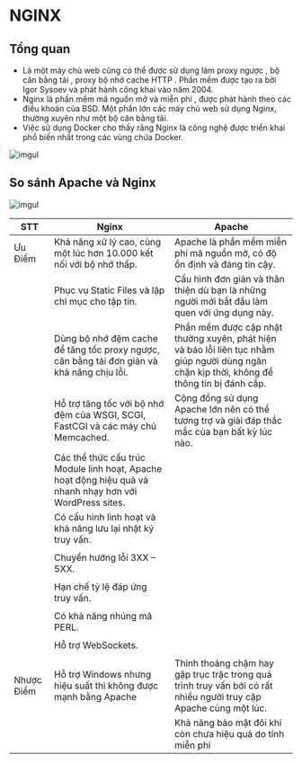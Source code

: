 # NGINX
## Tổng quan
- Là một máy chủ web cũng có thể được sử dụng làm proxy ngược , bộ cân bằng tải , proxy bộ nhớ cache HTTP . Phần mềm được tạo ra bởi Igor Sysoev và phát hành công khai vào năm 2004.  
- Nginx là phần mềm mã nguồn mở và miễn phí , được phát hành theo các điều khoản của BSD. Một phần lớn các máy chủ web sử dụng Nginx, thường xuyên như một bộ cân bằng tải.
- Việc sử dụng Docker cho thấy rằng Nginx là công nghệ được triển khai phổ biến nhất trong các vùng chứa Docker.

![imgul](https://news.cloud365.vn/wp-content/uploads/2020/01/what-is-nginx.png)

## So sánh Apache và Nginx


![imgul](https://blog.kdata.vn/wp-content/uploads/2020/10/web-server-apache-va-nginx-la-gi-so-sanh-uu-nhuoc-diem-cai-nao-tot-6.jpg)

| STT | Nginx | Apache |
|-----|------------|------------|
| Ưu Điểm | Khả năng xử lý cao, cùng một lúc hơn 10.000 kết nối với bộ nhớ thấp.| Apache là phần mềm miễn phí mã nguồn mở, có độ ổn định và đáng tin cậy. |
|  |Phục vụ Static Files và lập chỉ mục cho tập tin.| Cấu hình đơn giản và thân thiện dù bạn là những người mới bắt đầu làm quen với ứng dụng này.|
|  |Dùng bộ nhớ đệm cache để tăng tốc proxy ngược, cân bằng tải đơn giản và khả năng chịu lỗi.|Phần mềm được cập nhật thường xuyên, phát hiện và báo lỗi liên tục nhằm giúp người dùng ngăn chặn kịp thời, không để thông tin bị đánh cắp.| 
|  | Hỗ trợ tăng tốc với bộ nhớ đệm của WSGI, SCGI, FastCGI và các máy chủ Memcached.|Cộng đồng sử dụng Apache lớn nên có thể tương trợ và giải đáp thắc mắc của bạn bất kỳ lúc nào.
| |Các thể thức cấu trúc Module linh hoạt, Apache hoạt động hiệu quả và nhanh nhạy hơn với WordPress sites.  |
|  |Có cấu hình linh hoạt và khả năng lưu lại nhật ký truy vấn.
 |  |
|  |Chuyển hướng lỗi 3XX – 5XX.
 |  |
|  |Hạn chế tỷ lệ đáp ứng truy vấn.
 |  |
|  |Có khả năng nhúng mã PERL.
 |  |
|  |Hỗ trợ WebSockets.
 |  |
| Nhược Điểm | Hỗ trợ Windows nhưng hiệu suất thì không được mạnh bằng Apache | Thỉnh thoảng chậm hay gặp trục trặc trong quá trình truy vấn bởi có rất nhiều người truy cập Apache cùng một lúc.
|   |  | Khả năng bảo mật đôi khi còn chưa hiệu quả do tính miễn phí|